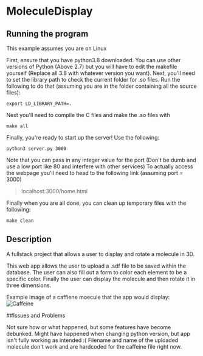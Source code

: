 # MoleculeDisplay

## Running the program
This example assumes you are on Linux

First, ensure that you have python3.8 downloaded. 
You can use other versions of Python (Above 2.7) but you will have to edit the makefile yourself (Replace all 3.8 with whatever version you want).
Next, you'll need to set the library path to check the current folder for .so files.
Run the following to do that (assuming you are in the folder containing all the source files):
```
export LD_LIBRARY_PATH=.
```
Next you'll need to compile the C files and make the .so files with
```
make all
```
Finally, you're ready to start up the server! Use the following:
```
python3 server.py 3000
```
Note that you can pass in any integer value for the port (Don't be dumb and use a low port like 80 and interfere with other services)
To actually access the webpage you'll need to head to the following link (assuming port = 3000)

> localhost:3000/home.html

Finally when you are all done, you can clean up temporary files with the following:
```
make clean
```

## Description
A fullstack project that allows a user to display and rotate a molecule in 3D.

This web app allows the user to upload a .sdf file to be saved within the database.
The user can also fill out a form to color each element to be a specific color.
Finally the user can display the molecule and then rotate it in three dimensions.

Example image of a caffiene moecule that the app would display:
![Caffeine](https://github.com/Justin-Ja/MoleculeDisplay/assets/95664856/0a599951-6ceb-4813-b019-d68e53eb1b8b)

##Issues and Problems

Not sure how or what happened, but some features have become debunked. Might have happened when changing python version, but app isn't fully working as intended :(
Filename and name of the uploaded molecule don't work and are hardcoded for the caffeine file right now. 

